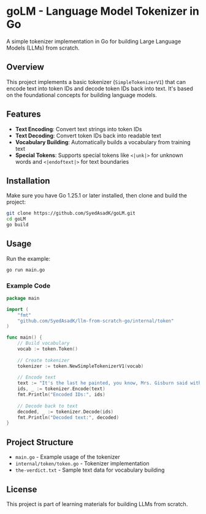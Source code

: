 # goLM - Language Model Tokenizer in Go

A simple tokenizer implementation in Go for building Large Language Models (LLMs) from scratch.

## Overview

This project implements a basic tokenizer (`SimpleTokenizerV1`) that can encode text into token IDs and decode token IDs back into text. It's based on the foundational concepts for building language models.

## Features

- **Text Encoding**: Convert text strings into token IDs
- **Text Decoding**: Convert token IDs back into readable text
- **Vocabulary Building**: Automatically builds a vocabulary from training text
- **Special Tokens**: Supports special tokens like `<|unk|>` for unknown words and `<|endoftext|>` for text boundaries

## Installation

Make sure you have Go 1.25.1 or later installed, then clone and build the project:

```bash
git clone https://github.com/SyedAsadK/goLM.git
cd goLM
go build
```

## Usage

Run the example:

```bash
go run main.go
```

### Example Code

```go
package main

import (
    "fmt"
    "github.com/SyedAsadK/llm-from-scratch-go/internal/token"
)

func main() {
    // Build vocabulary
    vocab := token.Token()
    
    // Create tokenizer
    tokenizer := token.NewSimpleTokenizerV1(vocab)
    
    // Encode text
    text := "It's the last he painted, you know, Mrs. Gisburn said with pardonable pride."
    ids, _ := tokenizer.Encode(text)
    fmt.Println("Encoded IDs:", ids)
    
    // Decode back to text
    decoded, _ := tokenizer.Decode(ids)
    fmt.Println("Decoded text:", decoded)
}
```

## Project Structure

- `main.go` - Example usage of the tokenizer
- `internal/token/token.go` - Tokenizer implementation
- `the-verdict.txt` - Sample text data for vocabulary building

## License

This project is part of learning materials for building LLMs from scratch.
